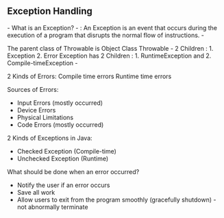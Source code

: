 <h2>Exception Handling</h2>
-
What is an Exception? - :
An Exception is an event that occurs during the execution of a program that disrupts the normal flow of instructions. - 

The parent class of Throwable is Object Class 
Throwable - 2 Children :  1. Exception 2. Error
Exception has 2 Children : 1. RuntimeException and  2. Compile-timeException -

2 Kinds of Errors:
Compile time errors
Runtime time errors

Sources of Errors:
- Input Errors (mostly occurred)
- Device Errors
- Physical Limitations
- Code Errors (mostly occurred)

2 Kinds of Exceptions in Java:
- Checked Exception (Compile-time)
- Unchecked Exception (Runtime)

What should be done when an error occurred?
- Notify the user if an error occurs
- Save all work
- Allow users to exit from the program smoothly (gracefully shutdown) - not abnormally terminate
